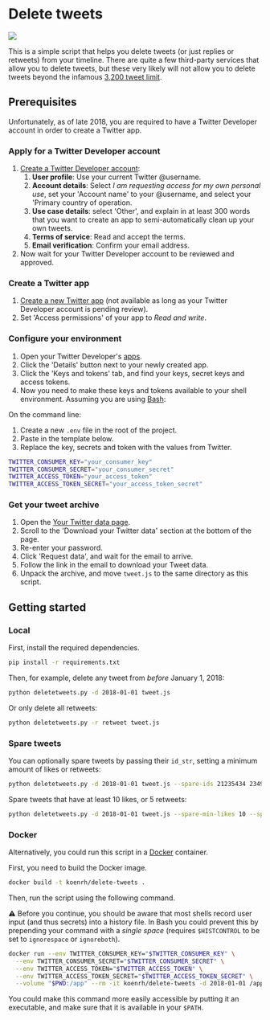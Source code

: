 # Delete tweets

![](https://github.com/koenrh/delete-tweets/workflows/build/badge.svg)

This is a simple script that helps you delete tweets (or just replies or retweets)
from your timeline. There are quite a few third-party services that allow you
to delete tweets, but these very likely will not allow you to delete tweets beyond
the infamous [3,200 tweet limit](https://web.archive.org/web/20131019125213/https://dev.twitter.com/discussions/276).

## Prerequisites

Unfortunately, as of late 2018, you are required to have a Twitter Developer account
in order to create a Twitter app.

### Apply for a Twitter Developer account

1. [Create a Twitter Developer account](https://developer.twitter.com/en/apply):
    1. **User profile**: Use your current Twitter @username.
    1. **Account details**: Select *I am requesting access for my own personal use*,
      set your 'Account name' to your @username, and select your 'Primary country
      of operation.
    1. **Use case details**: select 'Other', and explain in at least 300 words that
      you want to create an app to semi-automatically clean up your own tweets.
    1. **Terms of service**: Read and accept the terms.
    1. **Email verification**: Confirm your email address.
1. Now wait for your Twitter Developer account to be reviewed and approved.

### Create a Twitter app

1. [Create a new Twitter app](https://developer.twitter.com/en/apps/create) (not
  available as long as your Twitter Developer account is pending review).
1. Set 'Access permissions' of your app to *Read and write*.

### Configure your environment

1. Open your Twitter Developer's [apps](https://developer.twitter.com/en/apps).
1. Click the 'Details' button next to your newly created app.
1. Click the 'Keys and tokens' tab, and find your keys, secret keys and access tokens.
1. Now you need to make these keys and tokens available to your shell environment.
  Assuming you are using [Bash](https://en.wikipedia.org/wiki/Bash_(Unix_shell)):

On the command line:
1. Create a new `.env` file in the root of the project.
2. Paste in the template below.
3. Replace the key, secrets and token with the values from Twitter.

```bash
TWITTER_CONSUMER_KEY="your_consumer_key"
TWITTER_CONSUMER_SECRET="your_consumer_secret"
TWITTER_ACCESS_TOKEN="your_access_token"
TWITTER_ACCESS_TOKEN_SECRET="your_access_token_secret"
```

### Get your tweet archive

1. Open the [Your Twitter data page](https://twitter.com/settings/your_twitter_data).
1. Scroll to the 'Download your Twitter data' section at the bottom of the page.
1. Re-enter your password.
1. Click 'Request data', and wait for the email to arrive.
1. Follow the link in the email to download your Tweet data.
1. Unpack the archive, and move `tweet.js` to the same directory as this script.

## Getting started

### Local

First, install the required dependencies.

```bash
pip install -r requirements.txt
```

Then, for example, delete any tweet from _before_ January 1, 2018:

```bash
python deletetweets.py -d 2018-01-01 tweet.js
```

Or only delete all retweets:

```bash
python deletetweets.py -r retweet tweet.js
```

### Spare tweets

You can optionally spare tweets by passing their `id_str`, setting a minimum amount of likes or retweets:

```bash
python deletetweets.py -d 2018-01-01 tweet.js --spare-ids 21235434 23498723 23498723
```

Spare tweets that have at least 10 likes, or 5 retweets:

```bash
python deletetweets.py -d 2018-01-01 tweet.js --spare-min-likes 10 --spare-min-retweets 5
```

### Docker

Alternatively, you could run this script in a [Docker](https://docs.docker.com/install/)
container.

First, you need to build the Docker image.

```bash
docker build -t koenrh/delete-tweets .
```

Then, run the script using the following command.

:warning: Before you continue, you should be aware that most shells record user
input (and thus secrets) into a history file. In Bash you could prevent this by
prepending your command with a _single space_ (requires `$HISTCONTROL` to be set
to `ignorespace` or `ignoreboth`).

```bash
docker run --env TWITTER_CONSUMER_KEY="$TWITTER_CONSUMER_KEY" \
  --env TWITTER_CONSUMER_SECRET="$TWITTER_CONSUMER_SECRET" \
  --env TWITTER_ACCESS_TOKEN="$TWITTER_ACCESS_TOKEN" \
  --env TWITTER_ACCESS_TOKEN_SECRET="$TWITTER_ACCESS_TOKEN_SECRET" \
  --volume "$PWD:/app" --rm -it koenrh/delete-tweets -d 2018-01-01 /app/tweet.js
```

You could make this command more easily accessible by putting it an executable,
and make sure that it is available in your `$PATH`.

